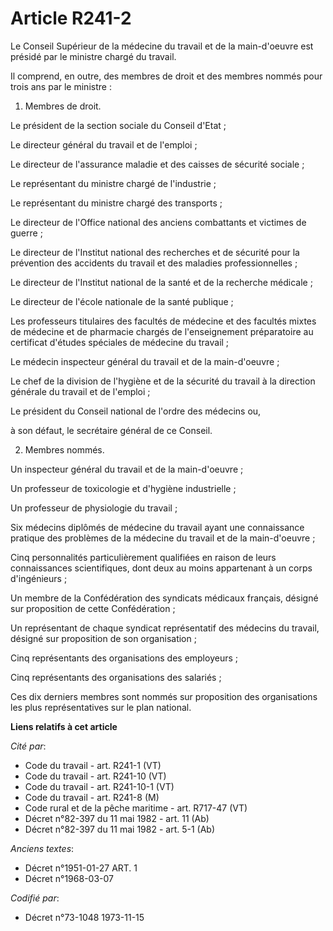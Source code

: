 # Article R241-2

Le Conseil Supérieur de la médecine du travail et de la main-d'oeuvre est présidé par le ministre chargé du travail.

Il comprend, en outre, des membres de droit et des membres nommés pour trois ans par le ministre :

1. Membres de droit.

Le président de la section sociale du Conseil d'Etat ;

Le directeur général du travail et de l'emploi ;

Le directeur de l'assurance maladie et des caisses de sécurité sociale ;

Le représentant du ministre chargé de l'industrie ;

Le représentant du ministre chargé des transports ;

Le directeur de l'Office national des anciens combattants et victimes de guerre ;

Le directeur de l'Institut national des recherches et de sécurité pour la prévention des accidents du travail et des maladies
professionnelles ;

Le directeur de l'Institut national de la santé et de la recherche médicale ;

Le directeur de l'école nationale de la santé publique ;

Les professeurs titulaires des facultés de médecine et des facultés mixtes de médecine et de pharmacie chargés de
l'enseignement préparatoire au certificat d'études spéciales de médecine du travail ;

Le médecin inspecteur général du travail et de la main-d'oeuvre ;

Le chef de la division de l'hygiène et de la sécurité du travail à la direction générale du travail et de l'emploi ;

Le président du Conseil national de l'ordre des médecins ou,

à son défaut, le secrétaire général de ce Conseil.

2. Membres nommés.

Un inspecteur général du travail et de la main-d'oeuvre ;

Un professeur de toxicologie et d'hygiène industrielle ;

Un professeur de physiologie du travail ;

Six médecins diplômés de médecine du travail ayant une connaissance pratique des problèmes de la médecine du travail et de la
main-d'oeuvre ;

Cinq personnalités particulièrement qualifiées en raison de leurs connaissances scientifiques, dont deux au moins appartenant
à un corps d'ingénieurs ;

Un membre de la Confédération des syndicats médicaux français, désigné sur proposition de cette Confédération ;

Un représentant de chaque syndicat représentatif des médecins du travail, désigné sur proposition de son organisation ;

Cinq représentants des organisations des employeurs ;

Cinq représentants des organisations des salariés ;

Ces dix derniers membres sont nommés sur proposition des organisations les plus représentatives sur le plan national.

**Liens relatifs à cet article**

_Cité par_:

  - Code du travail - art. R241-1 (VT)
  - Code du travail - art. R241-10 (VT)
  - Code du travail - art. R241-10-1 (VT)
  - Code du travail - art. R241-8 (M)
  - Code rural et de la pêche maritime - art. R717-47 (VT)
  - Décret n°82-397 du 11 mai 1982 - art. 11 (Ab)
  - Décret n°82-397 du 11 mai 1982 - art. 5-1 (Ab)

_Anciens textes_:

  - Décret n°1951-01-27 ART. 1
  - Décret n°1968-03-07

_Codifié par_:

  - Décret n°73-1048 1973-11-15
